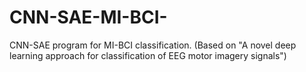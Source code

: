 # CNN-SAE-MI-BCI-
CNN-SAE program for MI-BCI classification. (Based on "A novel deep learning approach for classification of EEG motor imagery signals")
